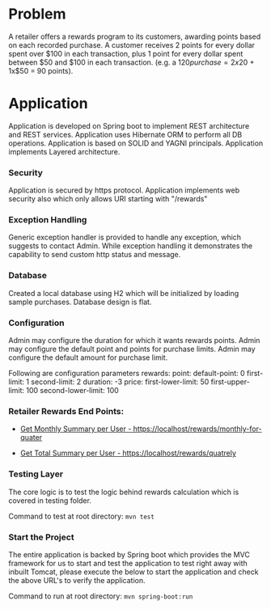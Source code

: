 # Problem

A retailer offers a rewards program to its customers, awarding points based on each recorded purchase.
A customer receives 2 points for every dollar spent over $100 in each transaction, plus 1 point for every dollar
spent between $50 and $100 in each transaction.
(e.g. a $120 purchase = 2x$20 + 1x$50 = 90 points).

# Application
Application is developed on Spring boot to implement REST architecture and REST services. 
Application uses Hibernate ORM to perform all DB operations.
Application is based on SOLID and YAGNI principals. 
Application implements Layered architecture.

### Security
Application is secured by https protocol.
Application implements web security also which only allows URI starting with "/rewards"

### Exception Handling
Generic exception handler is provided to handle any exception, which suggests to contact Admin.
While exception handling it demonstrates the capability to send custom http status and message.

### Database
Created a local database using H2 which will be initialized by loading sample purchases.
Database design is flat.

### Configuration
Admin may configure the duration for which it wants rewards points.
Admin may configure the default point and points for purchase limits.
Admin may configure the default amount for purchase limit.

Following are configuration parameters
rewards:
  point:
    default-point: 0
    first-limit: 1
    second-limit: 2
    duration: -3
  price:
    first-lower-limit: 50
    first-upper-limit: 100
    second-lower-limit: 100

### Retailer Rewards End Points:

* [Get Monthly Summary per User - https://localhost/rewards/monthly-for-quater](https://localhost/rewards/monthly-for-quater)

* [Get Total Summary per User - https://localhost/rewards/quatrely](https://localhost/rewards/quatrely)

### Testing Layer

The core logic is to test the logic behind rewards calculation which is covered in testing folder.

Command to test at root directory: `mvn test`

### Start the Project
The entire application is backed by Spring boot which provides the MVC framework for us to start 
and test the application to test right away with inbuilt Tomcat, please execute the below to start 
the application and check the above URL's to verify the application.

Command to run at root directory: `mvn spring-boot:run`

